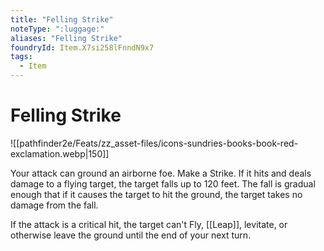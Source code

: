```yaml
---
title: "Felling Strike"
noteType: ":luggage:"
aliases: "Felling Strike"
foundryId: Item.X7si258lFnndN9x7
tags:
  - Item
---
```


# Felling Strike
![[pathfinder2e/Feats/zz_asset-files/icons-sundries-books-book-red-exclamation.webp|150]]

Your attack can ground an airborne foe. Make a Strike. If it hits and deals damage to a flying target, the target falls up to 120 feet. The fall is gradual enough that if it causes the target to hit the ground, the target takes no damage from the fall.

If the attack is a critical hit, the target can't Fly, [[Leap]], levitate, or otherwise leave the ground until the end of your next turn.
